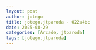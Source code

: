 ```yaml
---
layout: post
author: jotego
title: jotego.jtparoda - 022a4bc
date: 2025-08-29
categories: [Arcade, jtparoda]
tags: [jotego.jtparoda]
---
```


